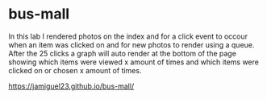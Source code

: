 # bus-mall

In this lab I rendered photos on the index and for a click event to occour when an item was clicked on and for new photos to render using a queue. After the 25 clicks a graph will auto render at the bottom of the page showing which items were viewed x amount of times and which items were clicked on or chosen x amount of times. 


https://jamiguel23.github.io/bus-mall/ 
